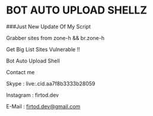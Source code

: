 # BOT AUTO UPLOAD SHELLZ


###Just New Update Of My Script 


Grabber sites from zone-h &&  br.zone-h

Get Big List Sites Vulnerable !!

Bot Auto Upload Shell 

Contact me 

Skype : live:.cid.aa7f8b3333b28059

Instagram : firtod.dev

E-Mail : firtod.dev@gmail.com

